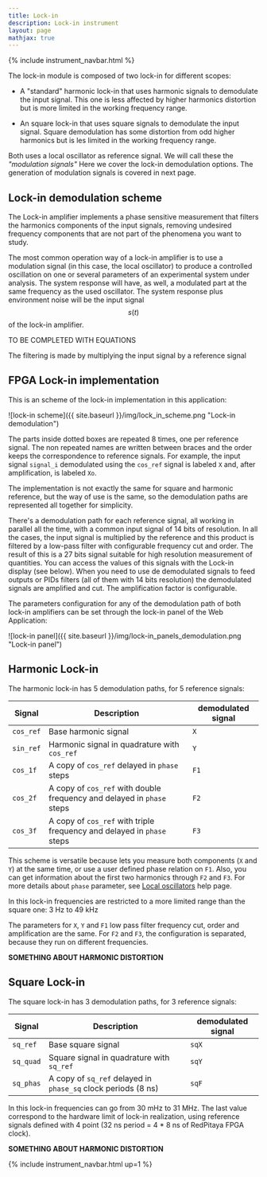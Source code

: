 ```yaml
---
title: Lock-in
description: Lock-in instrument
layout: page
mathjax: true
---
```


{% include instrument_navbar.html %}


The lock-in module is composed of two lock-in for different scopes:

 - A "standard" harmonic lock-in that uses harmonic signals to demodulate
 the input signal. This one is less affected by higher harmonics distortion but
 is more limited in the working frequency range.

 - An square lock-in that uses square signals to demodulate
 the input signal. Square demodulation has some distortion from odd higher harmonics
 but is les limited in the working frequency range.

Both uses a local oscillator as reference signal. We will call these the *"modulation signals"*
Here we cover the lock-in demodulation options. The generation of modulation signals is covered in
next page.

## Lock-in demodulation scheme

The Lock-in amplifier implements a phase sensitive measurement that filters
the harmonics components of the input signals, removing undesired frequency
components that are not part of the phenomena you want to study.

The most common operation way of a lock-in amplifier is to use a modulation signal
(in this case, the local oscillator) to produce a controlled oscillation on one or
several parameters of an experimental system under analysis. The system response
will have, as well, a modulated part at the same frequency as the used oscillator.
The system response plus environment noise will be the input signal $$s(t)$$ of the lock-in amplifier.

TO BE COMPLETED WITH EQUATIONS

The filtering is made by multiplying the input signal by a reference signal

## FPGA Lock-in implementation

This is an scheme of the lock-in implementation in this application:

![lock-in scheme]({{ site.baseurl }}/img/lock_in_scheme.png "Lock-in demodulation")

The parts inside dotted boxes are repeated 8 times, one per reference signal. The non repeated names are written between braces and the order keeps the correspondence to reference signals. For example, the input signal `signal_i` demodulated using the `cos_ref` signal is labeled `X` and, after amplification, is labeled `Xo`.

The implementation is not exactly the same for square and harmonic reference, but the
way of use is the same, so the demodulation paths are represented all together for simplicity.

There's a demodulation path for each reference signal, all working in parallel all the time, with a common input signal of 14 bits of resolution.
In all the cases, the input signal is multiplied by the reference and this product is filtered by a low-pass filter with configurable frequency cut and order. The result of this
is a 27 bits signal suitable for high resolution measurement of
quantities. You can access the values of this signals with the Lock-in display (see below). When you need to use de demodulated signals to feed outputs or PIDs filters (all of them with 14 bits resolution) the demodulated signals are amplified and cut. The amplification factor is configurable.

The parameters configuration for any of the demodulation path of both lock-in amplifiers can be set through the lock-in panel of the Web Application:


![lock-in panel]({{ site.baseurl }}/img/lock-in_panels_demodulation.png "Lock-in panel")


## Harmonic Lock-in

The harmonic lock-in has 5 demodulation paths, for 5 reference signals:

| Signal    | Description                                                            | demodulated signal |
|-----------|------------------------------------------------------------------------|--------------------|
| `cos_ref` | Base harmonic signal                                                   | `X`                |
| `sin_ref` | Harmonic signal in quadrature with `cos_ref`                           | `Y`                |
| `cos_1f`  | A copy of `cos_ref` delayed in `phase` steps                           | `F1`               |
| `cos_2f`  | A copy of `cos_ref` with double frequency and delayed in `phase` steps | `F2`               |
| `cos_3f`  | A copy of `cos_ref` with triple frequency and delayed in `phase` steps | `F3`               |

This scheme is versatile because lets you measure both components (`X` and `Y`) at the same time, or
use a user defined phase relation on `F1`. Also, you can get information about the first two harmonics through
`F2` and `F3`. For more details about `phase` parameter, see [Local oscillators](instruments_05_modulation.md) help page.

In this lock-in frequencies are restricted to a more limited range than the square one: 3 Hz to 49 kHz

The parameters for `X`, `Y` and `F1` low pass filter frequency cut, order and amplification are the same.
For `F2` and `F3`, the configuration is separated, because they run on different frequencies.

**SOMETHING ABOUT HARMONIC DISTORTION**

## Square Lock-in

The square lock-in has 3 demodulation paths, for 3 reference signals:

| Signal    | Description                                                            | demodulated signal |
|-----------|------------------------------------------------------------------------|--------------------|
| `sq_ref`  | Base square signal                                                     | `sqX`              |
| `sq_quad` | Square signal in quadrature with `sq_ref`                              | `sqY`              |
| `sq_phas` | A copy of `sq_ref` delayed in `phase_sq` clock periods (8 ns)          | `sqF`              |


In this lock-in frequencies can go from 30 mHz to 31 MHz. The last value correspond to the hardware limit of
lock-in realization, using reference signals defined with 4 point (32 ns period = 4 * 8 ns of RedPitaya FPGA clock).

**SOMETHING ABOUT HARMONIC DISTORTION**









{% include instrument_navbar.html up=1 %}
